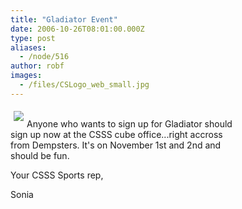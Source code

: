 ```yaml
---
title: "Gladiator Event"
date: 2006-10-26T08:01:00.000Z
type: post
aliases:
  - /node/516
author: robf
images:
  - /files/CSLogo_web_small.jpg
---
```


<div class="field field-name-body field-type-text-with-summary field-label-hidden"><div class="field-items"><div class="field-item even"><p><img src="/files/CSLogo_web_small.jpg" align="left" vspace="5" hspace="5"><br>
Anyone who wants to sign up for Gladiator should<br>
sign up now at  the CSSS cube office...right accross<br>
from Dempsters. It&apos;s on November 1st and 2nd and<br>
should be fun.</p>
<p>Your CSSS Sports rep,</p>
<p>Sonia<br>
<br><br>
<br><br>
<br></p>
</div></div></div>    <footer>
          </footer>
